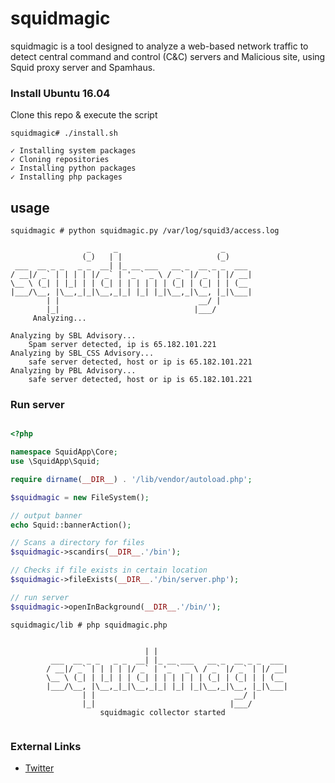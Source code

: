 # squidmagic

squidmagic is a tool designed to analyze a web-based network traffic to detect central command and control (C&C) servers and Malicious site, using Squid proxy server and Spamhaus.

### Install Ubuntu 16.04

Clone this repo & execute the script

```
squidmagic# ./install.sh

✓ Installing system packages
✓ Cloning repositories
✓ Installing python packages
✓ Installing php packages

```

## usage

```
squidmagic # python squidmagic.py /var/log/squid3/access.log

                 _     _                       _      
                (_)   | |                     (_)     
 ___  __ _ _   _ _  __| |_ __ ___   __ _  __ _ _  ___ 
/ __|/ _` | | | | |/ _` | '_ ` _ \ / _` |/ _` | |/ __|
\__ \ (_| | |_| | | (_| | | | | | | (_| | (_| | | (__ 
|___/\__, |\__,_|_|\__,_|_| |_| |_|\__,_|\__, |_|\___|
        | |                               __/ |       
        |_|                              |___/        
     Analyzing...

Analyzing by SBL Advisory...
	Spam server detected, ip is 65.182.101.221
Analyzing by SBL_CSS Advisory...
	safe server detected, host or ip is 65.182.101.221
Analyzing by PBL Advisory...
	safe server detected, host or ip is 65.182.101.221

```

### Run server

```php

<?php

namespace SquidApp\Core;
use \SquidApp\Squid;

require dirname(__DIR__) . '/lib/vendor/autoload.php';

$squidmagic = new FileSystem();

// output banner
echo Squid::bannerAction();

// Scans a directory for files
$squidmagic->scandirs(__DIR__.'/bin');

// Checks if file exists in certain location 
$squidmagic->fileExists(__DIR__.'/bin/server.php');

// run server
$squidmagic->openInBackground(__DIR__.'/bin/');

```

```
squidmagic/lib # php squidmagic.php 

                                                            
                              | |                          
         ___  __ _ _   _ _  __| |_ __ ___   __ _  __ _ _  ___ 
        / __|/ _` | | | | |/ _` | '_ ` _ \ / _` |/ _` | |/ __|
        \__ \ (_| | |_| | | (_| | | | | | | (_| | (_| | | (__ 
        |___/\__, |\__,_|_|\__,_|_| |_| |_|\__,_|\__, |_|\___|
                | |                               __/ |       
                |_|                              |___/ 
                    squidmagic collector started   
        
```


### External Links

* [Twitter](https://twitter.com/avardanidze1)
